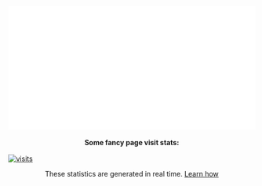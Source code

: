 <p align="center">
  <a href="https://philippmatth.es">
    <img alt="header" src="./images/header.svg">
  </a>
</p>

<p align="center">
  <strong>Some fancy page visit stats:</strong>
</p>

<a href="https://github.com/PhilippMatthes/PhilippMatthes">
  <img align="center" src="https://snrmtths.uber.space/history/chart/?cache=no" alt="visits" />
</a>

<p align="center">
  These statistics are generated in real time. <a href="https://github.com/PhilippMatthes/PhilippMatthes/blob/master/githubstats/history/tasks.py">Learn how</a>
</p>
